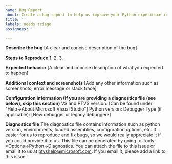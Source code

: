 ```yaml
---
name: Bug Report
about: Create a bug report to help us improve your Python experience in Visual Studio
title: ''
labels: needs triage
assignees: ''

---
```


**Describe the bug**
[A clear and concise description of the bug]

**Steps to Reproduce**
1.
2.
3.

**Expected behavior**
[A clear and concise description of what you expected to happen]

**Additional context and screenshots**
[Add any other information such as screenshots, error message or stack trace]

**Configuration information (If you are providing a diagnostics file (see below), skip this section)**
VS and PTVS version: [Can be found under "Help->About Microsoft Visual Studio"]
Python version:
Debugger Type (if applicable): [New debugger or legacy debugger?]

**Diagnostics file**
The diagnostics file contains information such as python version, environments, loaded assemblies, configuration options, etc. It easier for us to reproduce and fix bugs, so we would really appreciate it if you could provide it to us. This file can be generated by going to Tools->Options->Python->Diagnostics.
You can attach the file to this issue or email it to us at ptvshelp@microsoft.com. If you email it, please add a link to this issue.
